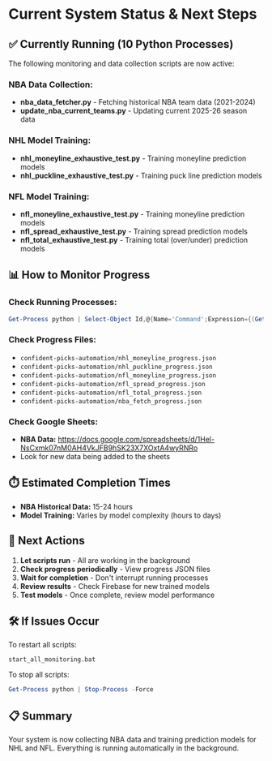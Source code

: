 # Current System Status & Next Steps

## ✅ Currently Running (10 Python Processes)

The following monitoring and data collection scripts are now active:

### NBA Data Collection:
- **nba_data_fetcher.py** - Fetching historical NBA team data (2021-2024)
- **update_nba_current_teams.py** - Updating current 2025-26 season data

### NHL Model Training:
- **nhl_moneyline_exhaustive_test.py** - Training moneyline prediction models
- **nhl_puckline_exhaustive_test.py** - Training puck line prediction models

### NFL Model Training:
- **nfl_moneyline_exhaustive_test.py** - Training moneyline prediction models  
- **nfl_spread_exhaustive_test.py** - Training spread prediction models
- **nfl_total_exhaustive_test.py** - Training total (over/under) prediction models

## 📊 How to Monitor Progress

### Check Running Processes:
```powershell
Get-Process python | Select-Object Id,@{Name='Command';Expression={(Get-WmiObject Win32_Process -Filter "ProcessId=$($_.Id)").CommandLine}}
```

### Check Progress Files:
- `confident-picks-automation/nhl_moneyline_progress.json`
- `confident-picks-automation/nhl_puckline_progress.json`
- `confident-picks-automation/nfl_moneyline_progress.json`
- `confident-picks-automation/nfl_spread_progress.json`
- `confident-picks-automation/nfl_total_progress.json`
- `confident-picks-automation/nba_fetch_progress.json`

### Check Google Sheets:
- **NBA Data:** https://docs.google.com/spreadsheets/d/1Hel-NsCxmk07nM0AH4VkJFB9hSK23X7XOxtA4wyRNRo
- Look for new data being added to the sheets

## ⏱️ Estimated Completion Times

- **NBA Historical Data:** 15-24 hours
- **Model Training:** Varies by model complexity (hours to days)

## 🎯 Next Actions

1. **Let scripts run** - All are working in the background
2. **Check progress periodically** - View progress JSON files
3. **Wait for completion** - Don't interrupt running processes
4. **Review results** - Check Firebase for new trained models
5. **Test models** - Once complete, review model performance

## 🛠️ If Issues Occur

To restart all scripts:
```batch
start_all_monitoring.bat
```

To stop all scripts:
```powershell
Get-Process python | Stop-Process -Force
```

## 📋 Summary

Your system is now collecting NBA data and training prediction models for NHL and NFL. Everything is running automatically in the background.
